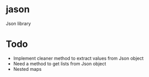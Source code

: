 # jason
Json library

# Todo
* Implement cleaner method to extract values from Json object
* Need a method to get lists from Json object
* Nested maps
